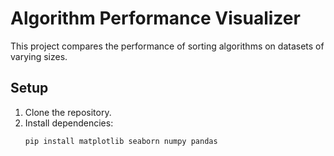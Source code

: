 # Algorithm Performance Visualizer

This project compares the performance of sorting algorithms on datasets of varying sizes.

## Setup

1. Clone the repository.
2. Install dependencies:
   ```bash
   pip install matplotlib seaborn numpy pandas
   ```
